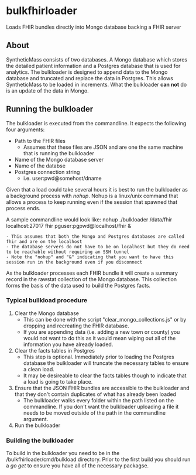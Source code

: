 # bulkfhirloader
Loads FHIR bundles directly into Mongo database backing a FHIR server

## About
SyntheticMass consists of two databases.  A Mongo database which stores the detailed patient information and a Postgres database that is used for analytics.  The bulkloader is designed to append data to the Mongo database and truncated and replace the data in Postgres.  This allows SyntheticMass to be loaded in increments.  What the bulkloader **can not** do is an update of the data in Mongo.  


## Running the bulkloader
The bulkloader is executed from the commandline.  It expects the following four arguments:
  - Path to the FHIR files
    - Assumes that these files are JSON and are one the same machine that is running the bulkloader
  - Name of the Mongo database server
  - Name of the databse
  - Postgres connection string
    - i.e. user:pwd@somehost/dname

Given that a load could take several hours it is best to run the bulkloader as a background process with *nohup*.  Nohup is a linux/unix command that allows a process to keep running even if the session that spawned that process ends.

A sample commandline would look like:
    nohup ./bulkloader /data/fhir localhost:27017 fhir pguser:pgpwd@localhost/fhir &

    - This assumes that both the Mongo and Postgres databases are called fhir and are on the localhost
    - The database servers do not have to be on localhost but they do need to be reachable without requiring an SSH tunnel
    - Note the "nohup" and "&" indicating that you want to have this session run in the background even if you disconnect

As the bulkloader processes each FHIR bundle it will create a summary record in the rawstat collection of the Mongo database.  This collection forms the basis of the data used to build the Postgres facts.


### Typical bullkload procedure
1. Clear the Mongo database
    - This can be done with the script "clear\_mongo\_collections.js" or by dropping and recreating the FHIR database.
    - If you are appending data (i.e. adding a new town or county) you would not want to do this as it would mean wiping out all of the information you have already loaded.
2. Clear the facts tables in Postgres
    - This step is optional.  Immediately prior to loading the Postgres database the bulkloader will truncate the necessary tables to ensure a clean load.
    - It may be desireable to clear the facts tables though to indicate that a load is going to take place.
3. Ensure that the JSON FHIR bundles are accessible to the bulkloader and that they don't contain duplicates of what has already been loaded
    - The bulkloader walks every folder within the path listed on the commandline.  If you don't want the bulkloader uploading a file it needs to be moved outside of the path in the commandline argument.
4. Run the bulkloader




### Building the bulkloader
To build in the bulkloader you need to be in the /bulkfhirloader/cmd/bulkload directory.  Prior to the first build you should run a *go get* to ensure you have all of the necessary packagse.